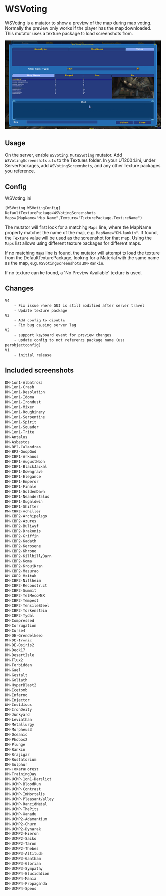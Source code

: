 # WSVoting


WSVoting is a mutator to show a preview of the map during map voting.  Normally the preview only works if the player has the map downloaded.  This mutator uses a texture package to load screenshots from.

![image](Pics/Preview.png)


## Usage 

On the server, enable `WSVoting.MutWSVoting` mutator.  Add `WSVotingScreenshots.utx` to the Textures folder.  In your UT2004.ini, under ServerPackages, add `WSVotingScreenshots`, and any other Texture packages you reference.


## Config

WSVoting.ini
```
[WSVoting WSVotingConfig]
DefaultTexturePackage=WSVotingScreenshots
Maps=(MapName="Map Name",Texture="TexturePackage.TextureName")
```

The mutator will first look for a matching `Maps` line, where the MapName property matches the name of the map, e.g. `MapName="DM-Rankin"`.  If found, the `Texture` value will be used as the screenshot for that map. Using the `Maps` list allows using different texture packages for different maps. 

If no matching `Maps` line is found, the mutator will attempt to load the texture from the DefaultTexturePackage, looking for a Material with the same name as the map, e.g. `WSVotingScreenshots.DM-Rankin`.  

If no texture can be found, a 'No Preview Available' texture is used.


## Changes

```
V4 
    - Fix issue where GUI is still modified after server travel
    - Update texture package 
V3 
    - Add config to disable
    - Fix bug causing server lag 
V2 
    - support keyboard event for preview changes
    - update config to not reference package name (use perobjectconfig)
V1 
    - initial release
```


## Included screenshots

```
DM-1on1-Albatross
DM-1on1-Crash
DM-1on1-Desolation
DM-1on1-Idoma
DM-1on1-Irondust
DM-1on1-Mixer
DM-1on1-Roughinery
DM-1on1-Serpentine
DM-1on1-Spirit
DM-1on1-Squader
DM-1on1-Trite
DM-Antalus
DM-Asbestos
DM-BP2-Calandras
DM-BP2-GoopGod
DM-CBP1-Arkanos
DM-CBP1-AugustNoon
DM-CBP1-BlackJackal
DM-CBP1-Downgrave
DM-CBP1-Elegance
DM-CBP1-Emperor
DM-CBP1-Finale
DM-CBP1-GoldenDawn
DM-CBP1-Neandertalus
DM-CBP1-Ougaldwin
DM-CBP1-Shifter
DM-CBP2-Achilles
DM-CBP2-Archipelago
DM-CBP2-Azures
DM-CBP2-Buliwyf
DM-CBP2-Drakonis
DM-CBP2-Griffin
DM-CBP2-Kadath
DM-CBP2-Kerosene
DM-CBP2-Khrono
DM-CBP2-KillbillyBarn
DM-CBP2-Koma
DM-CBP2-KroujKran
DM-CBP2-Masurao
DM-CBP2-Meitak
DM-CBP2-Niflheim
DM-CBP2-Reconstruct
DM-CBP2-Summit
DM-CBP2-TelMecoMEX
DM-CBP2-Tempest
DM-CBP2-TensileSteel
DM-CBP2-Torkenstein
DM-CBP2-Tydal
DM-Compressed
DM-Corrugation
DM-Curse4
DM-DE-Grendelkeep
DM-DE-Ironic
DM-DE-Osiris2
DM-Deck17
DM-DesertIsle
DM-Flux2
DM-Forbidden
DM-Gael
DM-Gestalt
DM-Goliath
DM-HyperBlast2
DM-Icetomb
DM-Inferno
DM-Injector
DM-Insidious
DM-IronDeity
DM-Junkyard
DM-Leviathan
DM-Metallurgy
DM-Morpheus3
DM-Oceanic
DM-Phobos2
DM-Plunge
DM-Rankin
DM-Rrajigar
DM-Rustatorium
DM-Sulphur
DM-TokaraForest
DM-TrainingDay
DM-UCMP-1on1-Derelict
DM-UCMP-BloodRun
DM-UCMP-Contrast
DM-UCMP-ImMortalis
DM-UCMP-PleasantValley
DM-UCMP-RancidMetal
DM-UCMP-ThePits
DM-UCMP-Xanadu
DM-UCMP2-Adamantium
DM-UCMP2-Churn
DM-UCMP2-Dynarak
DM-UCMP2-Hieron
DM-UCMP2-Saiko
DM-UCMP2-Taron
DM-UCMP2-Thebes
DM-UCMP3-Altitude
DM-UCMP3-Gantham
DM-UCMP3-Glorian
DM-UCMP3-Sympathy
DM-UCMP4-Elucidation
DM-UCMP4-Mania
DM-UCMP4-Propaganda
DM-UCMP4-Speos
```
